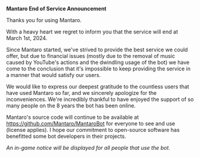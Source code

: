 **Mantaro End of Service Announcement**

Thanks you for using Mantaro.

With a heavy heart we regret to inform you that the service will end at March 1st, 2024.

Since Mantaro started, we've strived to provide the best service we could offer, but due to financial issues (mostly due to the removal of music caused by YouTube's actions and the dwindling usage of the bot) we have come to the conclusion that it's impossible to keep providing the service in a manner that would satisfy our users.

We would like to express our deepest gratitude to the countless users that have used Mantaro so far, and we sincerely apologize for the inconveniences.
We're incredibly thankful to have enjoyed the support of so many people on the 8 years the bot has been online.

Mantaro's source code will continue to be available at https://github.com/Mantaro/MantaroBot for everyone to see and use (license applies).
I hope our commitment to open-source software has benefitted some bot developers in their projects.

*An in-game notice will be displayed for all people that use the bot.*
